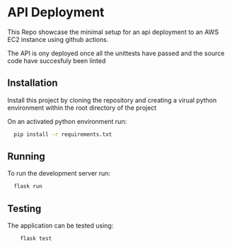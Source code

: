 
# API Deployment 

This Repo showcase the minimal setup for an api deployment to an AWS EC2 instance using github actions.  

The API is ony deployed once all the unittests have passed and the source code have succesfuly been linted



## Installation

Install this project by cloning the repository and creating 
a virual python environment within the root directory of the project

On an activated python environment run:

```bash
  pip install -r requirements.txt
```
    
## Running

To run the development server run:
```bash
  flask run 
```
## Testing

The application can be tested using:

```bash
    flask test
```

